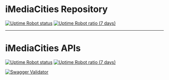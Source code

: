# iMediaCities Repository

[![Uptime Robot status](https://img.shields.io/uptimerobot/status/m778864777-07abb6dbd26aaf764c718ac6.svg)]() [![Uptime Robot ratio (7 days)](https://img.shields.io/uptimerobot/ratio/7/m778864777-07abb6dbd26aaf764c718ac6.svg)]()

---

# iMediaCities APIs

[![Uptime Robot status](https://img.shields.io/uptimerobot/status/m778864778-c6316d1999863886dd1828e5.svg)]() [![Uptime Robot ratio (7 days)](https://img.shields.io/uptimerobot/ratio/7/m778864778-c6316d1999863886dd1828e5.svg)]()

[![Swagger Validator](https://img.shields.io/swagger/valid/2.0/https/imediacities.hpc.cineca.it/api/specs.svg)]()
